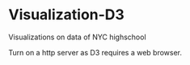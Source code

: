 # Visualization-D3
Visualizations on data of NYC highschool

Turn on a http server as D3 requires a web browser.
